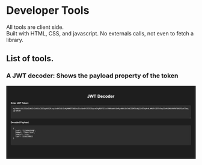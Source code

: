 # Developer Tools

All tools are client side.  
Built with HTML, CSS, and javascript. No externals calls, not even to fetch a library.

## List of tools.

### A JWT decoder: Shows the payload property of the token
![token-decoder](images/token-decoder.png)